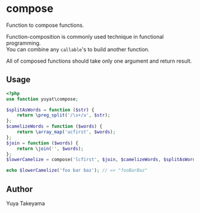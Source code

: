 # compose

Function to compose functions.

Function-composition is commonly used technique in functional programming.  
You can combine any `callable`'s to build another function.

All of composed functions should take only one argument and return result.

## Usage

```php
<?php
use function yuyat\compose;

$splitAsWords = function ($str) {
    return \preg_split('/\s+/u', $str);
};
$camelizeWords = function ($words) {
    return \array_map('ucfirst', $words);
};
$join = function ($words) {
    return \join('', $words);
};
$lowerCamelize = compose('lcfirst', $join, $camelizeWords, $splitAsWords);

echo $lowerCamelize('foo bar baz'); // => "fooBarBaz"
```

## Author

Yuya Takeyama

